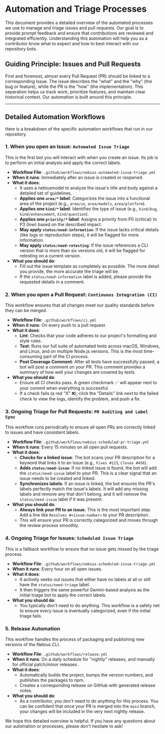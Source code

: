 # Automation and Triage Processes

This document provides a detailed overview of the automated processes we use to manage and triage issues and pull requests. Our goal is to provide prompt feedback and ensure that contributions are reviewed and integrated efficiently. Understanding this automation will help you as a contributor know what to expect and how to best interact with our repository bots.

## Guiding Principle: Issues and Pull Requests

First and foremost, almost every Pull Request (PR) should be linked to a corresponding Issue. The issue describes the "what" and the "why" (the bug or feature), while the PR is the "how" (the implementation). This separation helps us track work, prioritize features, and maintain clear historical context. Our automation is built around this principle.

---

## Detailed Automation Workflows

Here is a breakdown of the specific automation workflows that run in our repository.

### 1. When you open an Issue: `Automated Issue Triage`

This is the first bot you will interact with when you create an issue. Its job is to perform an initial analysis and apply the correct labels.

- **Workflow File**: `.github/workflows/nebius-automated-issue-triage.yml`
- **When it runs**: Immediately after an issue is created or reopened.
- **What it does**:
  - It uses a nebiusmodel to analyze the issue's title and body against a detailed set of guidelines.
  - **Applies one `area/*` label**: Categorizes the issue into a functional area of the project (e.g., `area/ux`, `area/models`, `area/platform`).
  - **Applies one `kind/*` label**: Identifies the type of issue (e.g., `kind/bug`, `kind/enhancement`, `kind/question`).
  - **Applies one `priority/*` label**: Assigns a priority from P0 (critical) to P3 (low) based on the described impact.
  - **May apply `status/need-information`**: If the issue lacks critical details (like logs or reproduction steps), it will be flagged for more information.
  - **May apply `status/need-retesting`**: If the issue references a CLI version that is more than six versions old, it will be flagged for retesting on a current version.
- **What you should do**:
  - Fill out the issue template as completely as possible. The more detail you provide, the more accurate the triage will be.
  - If the `status/need-information` label is added, please provide the requested details in a comment.

### 2. When you open a Pull Request: `Continuous Integration (CI)`

This workflow ensures that all changes meet our quality standards before they can be merged.

- **Workflow File**: `.github/workflows/ci.yml`
- **When it runs**: On every push to a pull request.
- **What it does**:
  - **Lint**: Checks that your code adheres to our project's formatting and style rules.
  - **Test**: Runs our full suite of automated tests across macOS, Windows, and Linux, and on multiple Node.js versions. This is the most time-consuming part of the CI process.
  - **Post Coverage Comment**: After all tests have successfully passed, a bot will post a comment on your PR. This comment provides a summary of how well your changes are covered by tests.
- **What you should do**:
  - Ensure all CI checks pass. A green checkmark ✅ will appear next to your commit when everything is successful.
  - If a check fails (a red "X" ❌), click the "Details" link next to the failed check to view the logs, identify the problem, and push a fix.

### 3. Ongoing Triage for Pull Requests: `PR Auditing and Label Sync`

This workflow runs periodically to ensure all open PRs are correctly linked to issues and have consistent labels.

- **Workflow File**: `.github/workflows/nebius-scheduled-pr-triage.yml`
- **When it runs**: Every 15 minutes on all open pull requests.
- **What it does**:
  - **Checks for a linked issue**: The bot scans your PR description for a keyword that links it to an issue (e.g., `Fixes #123`, `Closes #456`).
  - **Adds `status/need-issue`**: If no linked issue is found, the bot will add the `status/need-issue` label to your PR. This is a clear signal that an issue needs to be created and linked.
  - **Synchronizes labels**: If an issue _is_ linked, the bot ensures the PR's labels perfectly match the issue's labels. It will add any missing labels and remove any that don't belong, and it will remove the `status/need-issue` label if it was present.
- **What you should do**:
  - **Always link your PR to an issue.** This is the most important step. Add a line like `Resolves #<issue-number>` to your PR description.
  - This will ensure your PR is correctly categorized and moves through the review process smoothly.

### 4. Ongoing Triage for Issues: `Scheduled Issue Triage`

This is a fallback workflow to ensure that no issue gets missed by the triage process.

- **Workflow File**: `.github/workflows/nebius-scheduled-issue-triage.yml`
- **When it runs**: Every hour on all open issues.
- **What it does**:
  - It actively seeks out issues that either have no labels at all or still have the `status/need-triage` label.
  - It then triggers the same powerful Gemini-based analysis as the initial triage bot to apply the correct labels.
- **What you should do**:
  - You typically don't need to do anything. This workflow is a safety net to ensure every issue is eventually categorized, even if the initial triage fails.

### 5. Release Automation

This workflow handles the process of packaging and publishing new versions of the Nebius CLI.

- **Workflow File**: `.github/workflows/release.yml`
- **When it runs**: On a daily schedule for "nightly" releases, and manually for official patch/minor releases.
- **What it does**:
  - Automatically builds the project, bumps the version numbers, and publishes the packages to npm.
  - Creates a corresponding release on GitHub with generated release notes.
- **What you should do**:
  - As a contributor, you don't need to do anything for this process. You can be confident that once your PR is merged into the `main` branch, your changes will be included in the very next nightly release.

We hope this detailed overview is helpful. If you have any questions about our automation or processes, please don't hesitate to ask!
